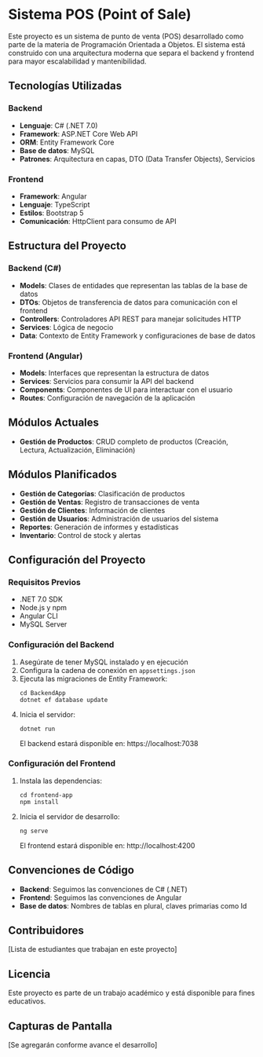 # Sistema POS (Point of Sale)

Este proyecto es un sistema de punto de venta (POS) desarrollado como parte de la materia de Programación Orientada a Objetos. El sistema está construido con una arquitectura moderna que separa el backend y frontend para mayor escalabilidad y mantenibilidad.

## Tecnologías Utilizadas

### Backend
- **Lenguaje**: C# (.NET 7.0)
- **Framework**: ASP.NET Core Web API
- **ORM**: Entity Framework Core
- **Base de datos**: MySQL
- **Patrones**: Arquitectura en capas, DTO (Data Transfer Objects), Servicios

### Frontend
- **Framework**: Angular
- **Lenguaje**: TypeScript
- **Estilos**: Bootstrap 5
- **Comunicación**: HttpClient para consumo de API

## Estructura del Proyecto

### Backend (C#)
- **Models**: Clases de entidades que representan las tablas de la base de datos
- **DTOs**: Objetos de transferencia de datos para comunicación con el frontend
- **Controllers**: Controladores API REST para manejar solicitudes HTTP
- **Services**: Lógica de negocio
- **Data**: Contexto de Entity Framework y configuraciones de base de datos

### Frontend (Angular)
- **Models**: Interfaces que representan la estructura de datos
- **Services**: Servicios para consumir la API del backend
- **Components**: Componentes de UI para interactuar con el usuario
- **Routes**: Configuración de navegación de la aplicación

## Módulos Actuales

- **Gestión de Productos**: CRUD completo de productos (Creación, Lectura, Actualización, Eliminación)

## Módulos Planificados

- **Gestión de Categorías**: Clasificación de productos
- **Gestión de Ventas**: Registro de transacciones de venta
- **Gestión de Clientes**: Información de clientes
- **Gestión de Usuarios**: Administración de usuarios del sistema
- **Reportes**: Generación de informes y estadísticas
- **Inventario**: Control de stock y alertas

## Configuración del Proyecto

### Requisitos Previos
- .NET 7.0 SDK
- Node.js y npm
- Angular CLI
- MySQL Server

### Configuración del Backend
1. Asegúrate de tener MySQL instalado y en ejecución
2. Configura la cadena de conexión en `appsettings.json`
3. Ejecuta las migraciones de Entity Framework:
   ```
   cd BackendApp
   dotnet ef database update
   ```
4. Inicia el servidor:
   ```
   dotnet run
   ```
   El backend estará disponible en: https://localhost:7038

### Configuración del Frontend
1. Instala las dependencias:
   ```
   cd frontend-app
   npm install
   ```
2. Inicia el servidor de desarrollo:
   ```
   ng serve
   ```
   El frontend estará disponible en: http://localhost:4200

## Convenciones de Código

- **Backend**: Seguimos las convenciones de C# (.NET)
- **Frontend**: Seguimos las convenciones de Angular
- **Base de datos**: Nombres de tablas en plural, claves primarias como Id

## Contribuidores

[Lista de estudiantes que trabajan en este proyecto]

## Licencia

Este proyecto es parte de un trabajo académico y está disponible para fines educativos.

## Capturas de Pantalla

[Se agregarán conforme avance el desarrollo] 
